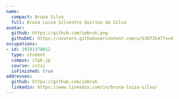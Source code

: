 ```yaml
---
name:
  compact: Bruna Silva
  full: Bruna Luiza Silvestre Quirino da Silva
avatar:
  github: https://github.com/imbruh.png
  githubUC: https://avatars.githubusercontent.com/u/53973547?v=4
occupations:
- id: 20191370012
  type: student
  campus: ifpb-jp
  course: cstsi
  isFinished: true
addresses:
  github: https://github.com/imbruh
  linkedin: https://www.linkedin.com/in/bruna-luiza-silva/
---
```

